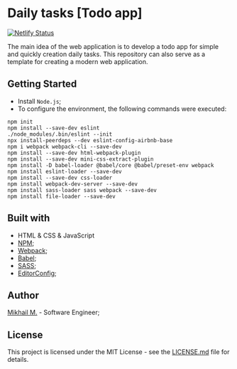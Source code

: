 # Daily tasks [Todo app]

[![Netlify Status](https://api.netlify.com/api/v1/badges/e9da3b0c-f6d8-4928-86be-0202823d1f60/deploy-status)](https://app.netlify.com/sites/daily-todos/deploys)

The main idea of the web application is to develop a todo app for simple and quickly creation daily tasks. This repository can also serve as a template for creating a modern web application.

## Getting Started

- Install `Node.js`;
- To configure the environment, the following commands were executed:

```
npm init
npm install --save-dev eslint
./node_modules/.bin/eslint --init
npx install-peerdeps --dev eslint-config-airbnb-base
npm i webpack webpack-cli --save-dev
npm install --save-dev html-webpack-plugin
npm install --save-dev mini-css-extract-plugin
npm install -D babel-loader @babel/core @babel/preset-env webpack
npm install eslint-loader --save-dev
npm install --save-dev css-loader
npm install webpack-dev-server --save-dev
npm install sass-loader sass webpack --save-dev
npm install file-loader --save-dev
```

## Built with

- HTML & CSS & JavaScript
- [NPM](https://www.npmjs.com/);
- [Webpack](https://webpack.js.org/);
- [Babel](https://babeljs.io/);
- [SASS](https://sass-lang.com/);
- [EditorConfig](https://editorconfig.org/);

## Author

[Mikhail M.](https://mikhailmasny.github.io/) - Software Engineer;

## License

This project is licensed under the MIT License - see the [LICENSE.md](https://github.com/MikhailMasny/awesome-todo-app/blob/master/LICENSE) file for details.
